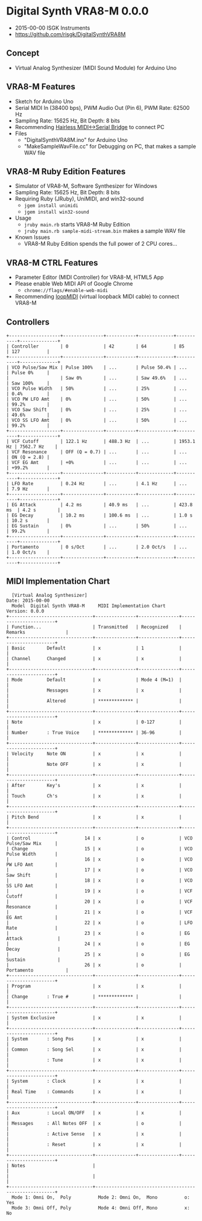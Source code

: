 # Digital Synth VRA8-M 0.0.0

- 2015-00-00 ISGK Instruments
- <https://github.com/risgk/DigitalSynthVRA8M>

## Concept

- Virtual Analog Synthesizer (MIDI Sound Module) for Arduino Uno

## VRA8-M Features

- Sketch for Arduino Uno
- Serial MIDI In (38400 bps), PWM Audio Out (Pin 6), PWM Rate: 62500 Hz
- Sampling Rate: 15625 Hz, Bit Depth: 8 bits
- Recommending [Hairless MIDI<->Serial Bridge](http://projectgus.github.io/hairless-midiserial/) to connect PC
- Files
    - "DigitalSynthVRA8M.ino" for Arduino Uno
    - "MakeSampleWavFile.cc" for Debugging on PC, that makes a sample WAV file

## VRA8-M Ruby Edition Features

- Simulator of VRA8-M, Software Synthesizer for Windows
- Sampling Rate: 15625 Hz, Bit Depth: 8 bits
- Requiring Ruby (JRuby), UniMIDI, and win32-sound
    - `jgem install unimidi`
    - `jgem install win32-sound`
- Usage
    - `jruby main.rb` starts VRA8-M Ruby Edition
    - `jruby main.rb sample-midi-stream.bin` makes a sample WAV file
- Known Issues
    - VRA8-M Ruby Edition spends the full power of 2 CPU cores...

## VRA8-M CTRL Features

- Parameter Editor (MIDI Controller) for VRA8-M, HTML5 App
- Please enable Web MIDI API of Google Chrome
    - `chrome://flags/#enable-web-midi`
- Recommending [loopMIDI](http://www.tobias-erichsen.de/software/loopmidi.html) (virtual loopback MIDI cable) to connect VRA8-M

## Controllers

    +-------------------+---------------+-----------+-------------+-----------+--------------+
    | Controller        | 0             | 42        | 64          | 85        | 127          |
    +-------------------+---------------+-----------+-------------+-----------+--------------+
    | VCO Pulse/Saw Mix | Pulse 100%    | ...       | Pulse 50.4% | ...       | Pulse 0%     |
    |                   | Saw 0%        | ...       | Saw 49.6%   | ...       | Saw 100%     |
    | VCO Pulse Width   | 50%           | ...       | 25%         | ...       | 0.4%         |
    | VCO PW LFO Amt    | 0%            | ...       | 50%         | ...       | 99.2%        |
    | VCO Saw Shift     | 0%            | ...       | 25%         | ...       | 49.6%        |
    | VCO SS LFO Amt    | 0%            | ...       | 50%         | ...       | 99.2%        |
    +-------------------+---------------+-----------+-------------+-----------+--------------+
    | VCF Cutoff        | 122.1 Hz      | 488.3 Hz  | ...         | 1953.1 Hz | 7562.7 Hz    |
    | VCF Resonance     | OFF (Q = 0.7) | ...       | ...         | ...       | ON (Q = 2.8) |
    | VCF EG Amt        | +0%           | ...       | ...         | ...       | +99.2%       |
    +-------------------+---------------+-----------+-------------+-----------+--------------+
    | LFO Rate          | 0.24 Hz       | ...       | 4.1 Hz      | ...       | 7.9 Hz       |
    +-------------------+---------------+-----------+-------------+-----------+--------------+
    | EG Attack         | 4.2 ms        | 40.9 ms   | ...         | 423.8 ms  | 4.2 s        |
    | EG Decay          | 10.2 ms       | 100.6 ms  | ...         | 1.0 s     | 10.2 s       |
    | EG Sustain        | 0%            | ...       | 50%         | ...       | 99.2%        |
    +-------------------+---------------+-----------+-------------+-----------+--------------+
    | Portamento        | 0 s/Oct       | ...       | 2.0 Oct/s   | ...       | 1.0 Oct/s    |
    +-------------------+---------------+-----------+-------------+-----------+--------------+

## MIDI Implementation Chart

      [Virtual Analog Synthesizer]                                    Date: 2015-00-00       
      Model  Digital Synth VRA8-M     MIDI Implementation Chart       Version: 0.0.0         
    +-------------------------------+---------------+---------------+-----------------------+
    | Function...                   | Transmitted   | Recognized    | Remarks               |
    +-------------------------------+---------------+---------------+-----------------------+
    | Basic        Default          | x             | 1             |                       |
    | Channel      Changed          | x             | x             |                       |
    +-------------------------------+---------------+---------------+-----------------------+
    | Mode         Default          | x             | Mode 4 (M=1)  |                       |
    |              Messages         | x             | x             |                       |
    |              Altered          | ************* |               |                       |
    +-------------------------------+---------------+---------------+-----------------------+
    | Note                          | x             | 0-127         |                       |
    | Number       : True Voice     | ************* | 36-96         |                       |
    +-------------------------------+---------------+---------------+-----------------------+
    | Velocity     Note ON          | x             | x             |                       |
    |              Note OFF         | x             | x             |                       |
    +-------------------------------+---------------+---------------+-----------------------+
    | After        Key's            | x             | x             |                       |
    | Touch        Ch's             | x             | x             |                       |
    +-------------------------------+---------------+---------------+-----------------------+
    | Pitch Bend                    | x             | x             |                       |
    +-------------------------------+---------------+---------------+-----------------------+
    | Control                    14 | x             | o             | VCO Pulse/Saw Mix     |
    | Change                     15 | x             | o             | VCO Pulse Width       |
    |                            16 | x             | o             | VCO PW LFO Amt        |
    |                            17 | x             | o             | VCO Saw Shift         |
    |                            18 | x             | o             | VCO SS LFO Amt        |
    |                            19 | x             | o             | VCF Cutoff            |
    |                            20 | x             | o             | VCF Resonance         |
    |                            21 | x             | o             | VCF EG Amt            |
    |                            22 | x             | o             | LFO Rate              |
    |                            23 | x             | o             | EG Attack             |
    |                            24 | x             | o             | EG Decay              |
    |                            25 | x             | o             | EG Sustain            |
    |                            26 | x             | o             | Portamento            |
    +-------------------------------+---------------+---------------+-----------------------+
    | Program                       | x             | x             |                       |
    | Change       : True #         | ************* |               |                       |
    +-------------------------------+---------------+---------------+-----------------------+
    | System Exclusive              | x             | x             |                       |
    +-------------------------------+---------------+---------------+-----------------------+
    | System       : Song Pos       | x             | x             |                       |
    | Common       : Song Sel       | x             | x             |                       |
    |              : Tune           | x             | x             |                       |
    +-------------------------------+---------------+---------------+-----------------------+
    | System       : Clock          | x             | x             |                       |
    | Real Time    : Commands       | x             | x             |                       |
    +-------------------------------+---------------+---------------+-----------------------+
    | Aux          : Local ON/OFF   | x             | x             |                       |
    | Messages     : All Notes OFF  | x             | o             |                       |
    |              : Active Sense   | x             | x             |                       |
    |              : Reset          | x             | x             |                       |
    +-------------------------------+---------------+---------------+-----------------------+
    | Notes                         |                                                       |
    |                               |                                                       |
    +-------------------------------+-------------------------------------------------------+
      Mode 1: Omni On,  Poly          Mode 2: Omni On,  Mono          o: Yes                 
      Mode 3: Omni Off, Poly          Mode 4: Omni Off, Mono          x: No                  
